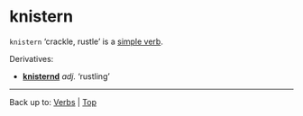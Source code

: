 # knistern

`knistern` ‘crackle, rustle’ is a [simple verb](../../simpleVerbs.md).

Derivatives:
- **[knisternd](../../../adjectives/k/kn/knisternd.md)** *adj.* ‘rustling’

----

Back up to: [Verbs](../../index.md) | [Top](../../../index.md)
